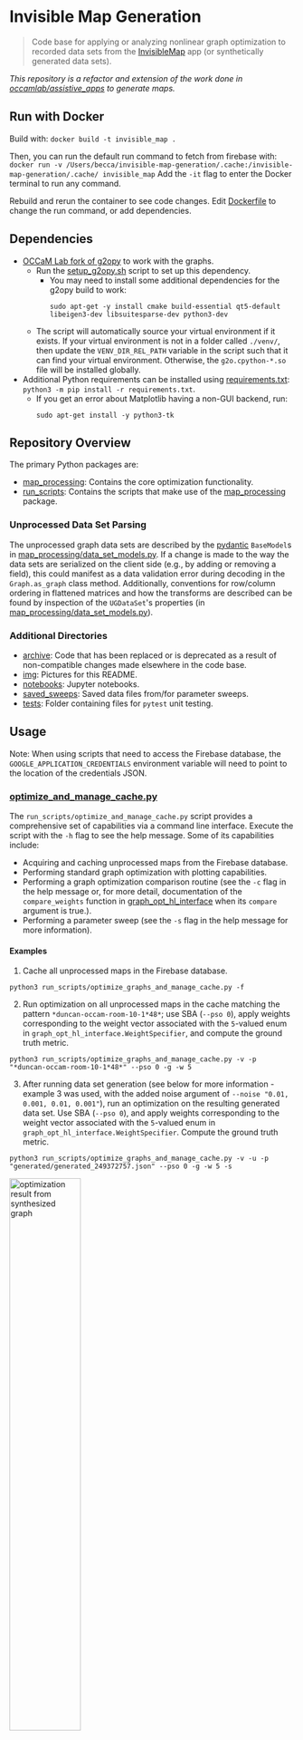 # Invisible Map Generation

> Code base for applying or analyzing nonlinear graph optimization to recorded data sets from the [InvisibleMap](https://github.com/occamLab/InvisibleMap) app (or synthetically generated data sets).

*This repository is a refactor and extension of the work done in [occamlab/assistive_apps](https://github.com/occamLab/assistive_apps/tree/summer2018) to generate maps.*


## Run with Docker

Build with: `docker build -t invisible_map . `

Then, you can run the default run command to fetch from firebase with: 
`docker run -v /Users/becca/invisible-map-generation/.cache:/invisible-map-generation/.cache/ invisible_map`
Add the `-it` flag to enter the Docker terminal to run any command. 

Rebuild and rerun the container to see code changes. 
Edit [Dockerfile](/Dockerfile) to change the run command, or add dependencies. 

## Dependencies

- [OCCaM Lab fork of g2opy](https://github.com/occamLab/g2opy) to work with the graphs.
  - Run the [setup_g2opy.sh](setup_g2opy.sh) script to set up this dependency.
    - You may need to install some additional dependencies for the g2opy build to work:
      ```shell
      sudo apt-get -y install cmake build-essential qt5-default libeigen3-dev libsuitesparse-dev python3-dev
      ```
  - The script will automatically source your virtual environment if it exists. If your virtual environment is not in a folder called `./venv/`, then update the `VENV_DIR_REL_PATH` variable in the script such that it can find your virtual environment. Otherwise, the `g2o.cpython-*.so` file will be installed globally.
- Additional Python requirements can be installed using [requirements.txt](requirements.txt): `python3 -m pip install -r requirements.txt`.
  - If you get an error about Matplotlib having a non-GUI backend, run:
    ```shell
    sudo apt-get install -y python3-tk
    ```

## Repository Overview

The primary Python packages are:

- [map_processing](map_processing): Contains the core optimization functionality.
- [run_scripts](run_scripts): Contains the scripts that make use of the [map_processing](map_processing) package.

### Unprocessed Data Set Parsing

The unprocessed graph data sets are described by the [pydantic](https://pydantic-docs.helpmanual.io/) `BaseModel`s in [map_processing/data_set_models.py](map_processing/data_models.py). If a change is made to the way the data sets are serialized on the client side (e.g., by adding or removing a field), this could manifest as a data validation error during decoding in the `Graph.as_graph` class method. Additionally, conventions for row/column ordering in flattened matrices and how the transforms are described can be found by inspection of the `UGDataSet`'s properties (in [map_processing/data_set_models.py](map_processing/data_models.py)).

### Additional Directories

- [archive](archive): Code that has been replaced or is deprecated as a result of non-compatible changes made elsewhere in the code base.
- [img](img): Pictures for this README.
- [notebooks](notebooks): Jupyter notebooks.
- [saved_sweeps](saved_sweeps): Saved data files from/for parameter sweeps.
- [tests](tests): Folder containing files for `pytest` unit testing.

## Usage

Note: When using scripts that need to access the Firebase database, the `GOOGLE_APPLICATION_CREDENTIALS` environment variable will need to point to the location of the credentials JSON.

### [optimize_and_manage_cache.py](run_scripts/optimize_graphs_and_manage_cache.py)

The `run_scripts/optimize_and_manage_cache.py` script provides a comprehensive set of capabilities via a command line interface. Execute the script with the `-h` flag to see the help message. Some of its capabilities include:

- Acquiring and caching unprocessed maps from the Firebase database.
- Performing standard graph optimization with plotting capabilities.
- Performing a graph optimization comparison routine (see the `-c` flag in the help message or, for more detail, documentation of the `compare_weights` function in [graph_opt_hl_interface](map_processing/graph_opt_hl_interface.py) when its `compare` argument is true.).
- Performing a parameter sweep (see the `-s` flag in the help message for more information).

#### Examples

1. Cache all unprocessed maps in the Firebase database.

```shell
python3 run_scripts/optimize_graphs_and_manage_cache.py -f
```

2. Run optimization on all unprocessed maps in the cache matching the pattern `*duncan-occam-room-10-1*48*`; use SBA (`--pso 0`), apply weights corresponding to the weight vector associated with the `5`-valued enum in `graph_opt_hl_interface.WeightSpecifier`, and compute the ground truth metric.

```shell
python3 run_scripts/optimize_graphs_and_manage_cache.py -v -p "*duncan-occam-room-10-1*48*" --pso 0 -g -w 5
```

3. After running data set generation (see below for more information - example 3 was used, with the added noise argument of `--noise "0.01, 0.001, 0.01, 0.001"`), run an optimization on the resulting generated data set. Use SBA (`--pso 0`), and apply weights corresponding to the weight vector associated with the `5`-valued enum in `graph_opt_hl_interface.WeightSpecifier`. Compute the ground truth metric.

```shell
python3 run_scripts/optimize_graphs_and_manage_cache.py -v -u -p "generated/generated_249372757.json" --pso 0 -g -w 5 -s
```

<img src="img/optimization_result_from_synthesized.png" alt="optimization result from synthesized graph" width="50%">

Annotated terminal output:

```
# Objective function value before optimization:
unoptimized edges' chi2 sum:         3291.464014902872

# Objective function value before optimization, except only over the gravity edges:
unoptimized gravity edges' chi2 sum: 1.3788241952895202e-12

# Objective function after before optimization:
optimized edges' chi2 sum:           4.382744266039168

# Objective function value after optimization, except only over the gravity edges:
optimized gravity edges' chi2 sum:   0.330115747759974

# Success messages:
Processed map: generated_249372757
Successfully cached /home/duncan/occam/invisible-map-generation/map_processing/../.cache/TestProcessed/generated_249372757.json

# Ground truth metric for tag position estimates (where a negative delta represents an improvement):
Ground truth metric for generated_249372757: 0.24080496509868282 (delta of -0.5928104516846451 from pre-optimization)
```

### [generate_datasets.py](run_scripts/generate_datasets.py)

The [generate_datasets.py](run_scripts/optimize_graphs_and_manage_cache.py) script provides the capability to generate artificial data sets, either from some parametrically-defined path and set of tag poses, or from an unprocessed recorded data set. In the case of the latter, the poses and un-optimized tag observations are treated as ground truth data from which new observations are generated (with noise optionally being introduced during the simulation). The data set generation integrates with the caching system used by the [optimize_and_manage_cache.py](run_scripts/optimize_graphs_and_manage_cache.py) script, so a common use case is generating a synthetic data set and then using it as the input to optimization. Execute the script with the `-h` flag to see the help message.

Notes:

- Due to the `y` axis being the vertical axis, the data set visualizations (shown with the `-v` flag) appear to be flipped on their side.
- Adding a legend to these graphs is marked as a TODO. In the meantime, to interpret what you are seeing:
  - Red + green + blue reference frames represent odometry poses sampled along the green path. These odometry poses have (optionally) accumulated noise relative to the ground truth path plotted as a dark blue line.
  - Pink reference frames denote the tags' poses.
  - Teal lines represent tag observations made from the odometry poses.

#### Examples

1. Use default tag poses (three tags facing the same direction in a line).

```shell
python3 run_scripts/optimize_and_manage_cache -t "3line" -v
```

<img src="img/synthesized_data_3line_no_noise.png" alt="synthesized_data_3line_no_noise" width="50%">

2. Using the OCCaM room's ground truth tag poses, follow an elliptical path around the interior of the tags. Noise is introduced to the path such that most of the variation is translational in the horizontal directions.

```shell
python3 run_scripts/optimize_and_manage_cache --e_cp "3, 5" --e_zw 7 --e_xw 9 --xzp 1.5 -t "occam" --noise "0.01, 0.001, 0.01, 0.001" -v
```

<img src="img/synthesized_data_occam_noise.png" alt="synthesized_data_occam_noise" width="50%">

3. Derive from a cached data set the odometry and tag data used to synthesize a data set with no noise; this assumes that the data has already been cached via the `optimize_and_manage_cache.py` script.

```shell
python3 run_scripts/optimize_and_manage_cache -p d --d_p "*duncan-occam-room-10-1*48*" -v
```

<img src="img/synthesized_data_from_data_set.png" alt="synthesized_data_occam_noise" width="50%">

## Ground Truth

One of the biggest challenge that IM has faced in its development is the lack of what we call "ground truth," or the *real* location of the tags. It's really impossible to evaluate how good a map is if we have no idea where the tags are actually supposed to go. 

We've discovered that [RTABmap](https://github.com/occamLab/rtabmap) with a few changes is a pretty effective at mapping out a space and giving us the real location of April Tags. RTABmap uses LIDAR to map out the space and returns the locations of the tags.

The [ground_truth_generator.py](ground_truth/gt_data_generator.py) script can generate new ground truth datasets for use from that. We've found that it's accurate enough to be assumed as true. 

Read the [README](ground_truth/README.md) in the ground truth folder for more details!

## Benchmarking

After getting ground truth data, the next step is to benchmark the many different aspects of IM.

The folder's [README](benchmarking/README.md) will explain what was benchmarked, and why!

## TODOS

- Continue finding metrics to evaluate optimized map quality.
- Add more ways to consolidate paths in the map to make navigation more efficient
  - Currently, only direct intersections are handled
  - Consider detecting points that have no obstructions between (e.g. connect odometry points that are on different sides of a hallway).

